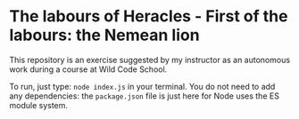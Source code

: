 # The labours of Heracles - First of the labours: the Nemean lion

This repository is an exercise suggested by my instructor as an autonomous work during a course at Wild Code School.

To run, just type: `node index.js` in your terminal. You do not need to add any dependencies: the `package.json` file is just here for Node uses the ES module system.
